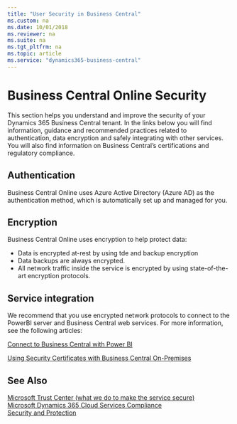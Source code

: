 ```yaml
---
title: "User Security in Business Central"
ms.custom: na
ms.date: 10/01/2018
ms.reviewer: na
ms.suite: na
ms.tgt_pltfrm: na
ms.topic: article
ms.service: "dynamics365-business-central"
---
```


# Business Central Online Security 

This section helps you understand and improve the security of your Dynamics 365 Business Central tenant. In the links below you will find information, guidance and recommended practices related to authentication, data encryption and safely integrating with other services. You will also find information on Business Central’s certifications and regulatory compliance.


## Authentication
 
Business Central Online uses Azure Active Directory (Azure AD) as the authentication method, which is automatically set up and managed for you.
 
## Encryption 

Business Central Online uses encryption to help protect data:  

- Data is encrypted at-rest by using tde and backup encryption
- Data backups are always encrypted.
- All network traffic inside the service is encrypted by using state-of-the-art encryption protocols.  

## Service integration

We recommend that you use encrypted network protocols to connect to the PowerBI server and Business Central web services. For more information, see the following articles:

[Connect to Business Central with Power BI](https://docs.microsoft.com/en-us/power-bi/service-connect-to-microsoft-dynamics-nav) 

[Using Security Certificates with Business Central On-Premises](..deployment/implement-security-certificates-production-environment.md) 

## See Also  

[Microsoft Trust Center (what we do to make the service secure)](https://www.microsoft.com/en-us/trustcenter/security/default.aspx)  
[Microsoft Dynamics 365 Cloud Services Compliance](https://aka.ms/d365-compliance-list)  
[Security and Protection](security-and-protection.md)    
